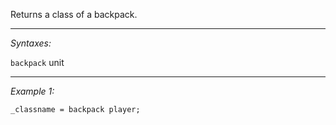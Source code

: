 Returns a class of a backpack.


---
*Syntaxes:*

`backpack` unit

---
*Example 1:*

```sqf
_classname = backpack player;
```